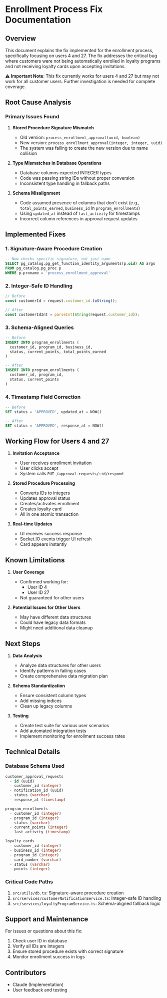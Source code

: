 # Enrollment Process Fix Documentation

## Overview
This document explains the fix implemented for the enrollment process, specifically focusing on users 4 and 27. The fix addresses the critical bug where customers were not being automatically enrolled in loyalty programs and not receiving loyalty cards upon accepting invitations.

⚠️ **Important Note**: This fix currently works for users 4 and 27 but may not work for all customer users. Further investigation is needed for complete coverage.

## Root Cause Analysis

### Primary Issues Found
1. **Stored Procedure Signature Mismatch**
   - Old version: `process_enrollment_approval(uuid, boolean)`
   - New version: `process_enrollment_approval(integer, integer, uuid)`
   - The system was failing to create the new version due to name collision

2. **Type Mismatches in Database Operations**
   - Database columns expected INTEGER types
   - Code was passing string IDs without proper conversion
   - Inconsistent type handling in fallback paths

3. **Schema Misalignment**
   - Code assumed presence of columns that don't exist (e.g., `total_points_earned`, `business_id` in `program_enrollments`)
   - Using `updated_at` instead of `last_activity` for timestamps
   - Incorrect column references in approval request updates

## Implemented Fixes

### 1. Signature-Aware Procedure Creation
```sql
-- Now checks specific signature, not just name
SELECT pg_catalog.pg_get_function_identity_arguments(p.oid) AS args
FROM pg_catalog.pg_proc p
WHERE p.proname = 'process_enrollment_approval'
```

### 2. Integer-Safe ID Handling
```typescript
// Before
const customerId = request.customer_id.toString();

// After
const customerIdInt = parseInt(String(request.customer_id));
```

### 3. Schema-Aligned Queries
```sql
-- Before
INSERT INTO program_enrollments (
  customer_id, program_id, business_id, 
  status, current_points, total_points_earned
)

-- After
INSERT INTO program_enrollments (
  customer_id, program_id,
  status, current_points
)
```

### 4. Timestamp Field Correction
```sql
-- Before
SET status = 'APPROVED', updated_at = NOW()

-- After
SET status = 'APPROVED', response_at = NOW()
```

## Working Flow for Users 4 and 27

1. **Invitation Acceptance**
   - User receives enrollment invitation
   - User clicks accept
   - System calls `PUT /approval-requests/:id/respond`

2. **Stored Procedure Processing**
   - Converts IDs to integers
   - Updates approval status
   - Creates/activates enrollment
   - Creates loyalty card
   - All in one atomic transaction

3. **Real-time Updates**
   - UI receives success response
   - Socket.IO events trigger UI refresh
   - Card appears instantly

## Known Limitations

1. **User Coverage**
   - Confirmed working for:
     - User ID 4
     - User ID 27
   - Not guaranteed for other users

2. **Potential Issues for Other Users**
   - May have different data structures
   - Could have legacy data formats
   - Might need additional data cleanup

## Next Steps

1. **Data Analysis**
   - Analyze data structures for other users
   - Identify patterns in failing cases
   - Create comprehensive data migration plan

2. **Schema Standardization**
   - Ensure consistent column types
   - Add missing indices
   - Clean up legacy columns

3. **Testing**
   - Create test suite for various user scenarios
   - Add automated integration tests
   - Implement monitoring for enrollment success rates

## Technical Details

### Database Schema Used
```sql
customer_approval_requests
  - id (uuid)
  - customer_id (integer)
  - notification_id (uuid)
  - status (varchar)
  - response_at (timestamp)

program_enrollments
  - customer_id (integer)
  - program_id (integer)
  - status (varchar)
  - current_points (integer)
  - last_activity (timestamp)

loyalty_cards
  - customer_id (integer)
  - business_id (integer)
  - program_id (integer)
  - card_number (varchar)
  - status (varchar)
  - points (integer)
```

### Critical Code Paths
1. `src/utils/db.ts`: Signature-aware procedure creation
2. `src/services/customerNotificationService.ts`: Integer-safe ID handling
3. `src/services/loyaltyProgramService.ts`: Schema-aligned fallback logic

## Support and Maintenance

For issues or questions about this fix:
1. Check user ID in database
2. Verify all IDs are integers
3. Ensure stored procedure exists with correct signature
4. Monitor enrollment success in logs

## Contributors
- Claude (Implementation)
- User feedback and testing
